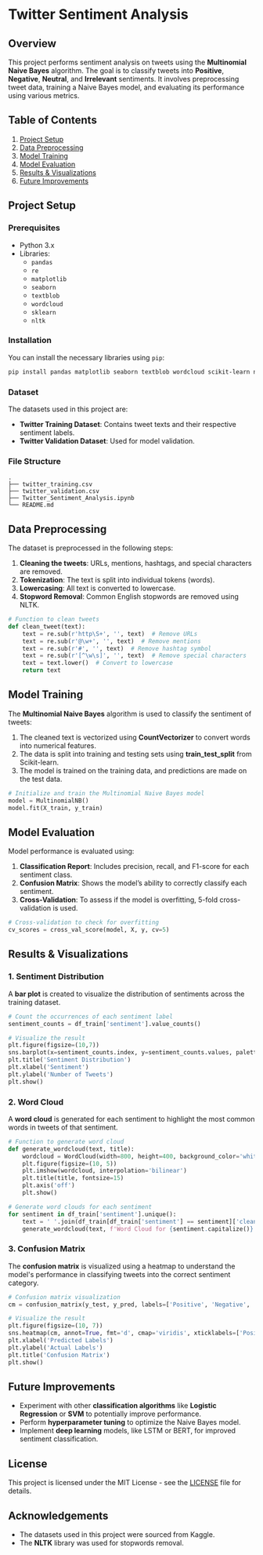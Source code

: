 # Twitter Sentiment Analysis

## Overview
This project performs sentiment analysis on tweets using the **Multinomial Naive Bayes** algorithm. The goal is to classify tweets into **Positive**, **Negative**, **Neutral**, and **Irrelevant** sentiments. It involves preprocessing tweet data, training a Naive Bayes model, and evaluating its performance using various metrics.

## Table of Contents
1. [Project Setup](#project-setup)
2. [Data Preprocessing](#data-preprocessing)
3. [Model Training](#model-training)
4. [Model Evaluation](#model-evaluation)
5. [Results & Visualizations](#results--visualizations)
6. [Future Improvements](#future-improvements)

## Project Setup
### Prerequisites
- Python 3.x
- Libraries:
  - `pandas`
  - `re`
  - `matplotlib`
  - `seaborn`
  - `textblob`
  - `wordcloud`
  - `sklearn`
  - `nltk`

### Installation
You can install the necessary libraries using `pip`:
```bash
pip install pandas matplotlib seaborn textblob wordcloud scikit-learn nltk
```

### Dataset
The datasets used in this project are:
- **Twitter Training Dataset**: Contains tweet texts and their respective sentiment labels.
- **Twitter Validation Dataset**: Used for model validation.

### File Structure
```
.
├── twitter_training.csv
├── twitter_validation.csv
├── Twitter_Sentiment_Analysis.ipynb
└── README.md
```

## Data Preprocessing
The dataset is preprocessed in the following steps:
1. **Cleaning the tweets**: URLs, mentions, hashtags, and special characters are removed.
2. **Tokenization**: The text is split into individual tokens (words).
3. **Lowercasing**: All text is converted to lowercase.
4. **Stopword Removal**: Common English stopwords are removed using NLTK.

```python
# Function to clean tweets
def clean_tweet(text):
    text = re.sub(r'http\S+', '', text)  # Remove URLs
    text = re.sub(r'@\w+', '', text)  # Remove mentions
    text = re.sub(r'#', '', text)  # Remove hashtag symbol
    text = re.sub(r'[^\w\s]', '', text)  # Remove special characters
    text = text.lower()  # Convert to lowercase
    return text
```

## Model Training
The **Multinomial Naive Bayes** algorithm is used to classify the sentiment of tweets:
1. The cleaned text is vectorized using **CountVectorizer** to convert words into numerical features.
2. The data is split into training and testing sets using **train_test_split** from Scikit-learn.
3. The model is trained on the training data, and predictions are made on the test data.

```python
# Initialize and train the Multinomial Naive Bayes model
model = MultinomialNB()
model.fit(X_train, y_train)
```

## Model Evaluation
Model performance is evaluated using:
1. **Classification Report**: Includes precision, recall, and F1-score for each sentiment class.
2. **Confusion Matrix**: Shows the model’s ability to correctly classify each sentiment.
3. **Cross-Validation**: To assess if the model is overfitting, 5-fold cross-validation is used.

```python
# Cross-validation to check for overfitting
cv_scores = cross_val_score(model, X, y, cv=5)
```

## Results & Visualizations
### 1. **Sentiment Distribution**
A **bar plot** is created to visualize the distribution of sentiments across the training dataset.

```python
# Count the occurrences of each sentiment label
sentiment_counts = df_train['sentiment'].value_counts()

# Visualize the result
plt.figure(figsize=(10,7))
sns.barplot(x=sentiment_counts.index, y=sentiment_counts.values, palette='viridis')
plt.title('Sentiment Distribution')
plt.xlabel('Sentiment')
plt.ylabel('Number of Tweets')
plt.show()
```

### 2. **Word Cloud**
A **word cloud** is generated for each sentiment to highlight the most common words in tweets of that sentiment.

```python
# Function to generate word cloud
def generate_wordcloud(text, title):
    wordcloud = WordCloud(width=800, height=400, background_color='white').generate(text)
    plt.figure(figsize=(10, 5))
    plt.imshow(wordcloud, interpolation='bilinear')
    plt.title(title, fontsize=15)
    plt.axis('off')
    plt.show()

# Generate word clouds for each sentiment
for sentiment in df_train['sentiment'].unique():
    text = ' '.join(df_train[df_train['sentiment'] == sentiment]['cleaned_text'])
    generate_wordcloud(text, f'Word Cloud for {sentiment.capitalize()} Tweets')
```

### 3. **Confusion Matrix**
The **confusion matrix** is visualized using a heatmap to understand the model's performance in classifying tweets into the correct sentiment category.

```python
# Confusion matrix visualization
cm = confusion_matrix(y_test, y_pred, labels=['Positive', 'Negative', 'Neutral', 'Irrelevant'])

# Visualize the result
plt.figure(figsize=(10, 7))
sns.heatmap(cm, annot=True, fmt='d', cmap='viridis', xticklabels=['Positive', 'Negative', 'Neutral', 'Irrelevant'], yticklabels=['Positive', 'Negative', 'Neutral', 'Irrelevant'])
plt.xlabel('Predicted Labels')
plt.ylabel('Actual Labels')
plt.title('Confusion Matrix')
plt.show()
```

## Future Improvements
- Experiment with other **classification algorithms** like **Logistic Regression** or **SVM** to potentially improve performance.
- Perform **hyperparameter tuning** to optimize the Naive Bayes model.
- Implement **deep learning** models, like LSTM or BERT, for improved sentiment classification.

## License
This project is licensed under the MIT License - see the [LICENSE](LICENSE) file for details.

## Acknowledgements
- The datasets used in this project were sourced from Kaggle.
- The **NLTK** library was used for stopwords removal.
